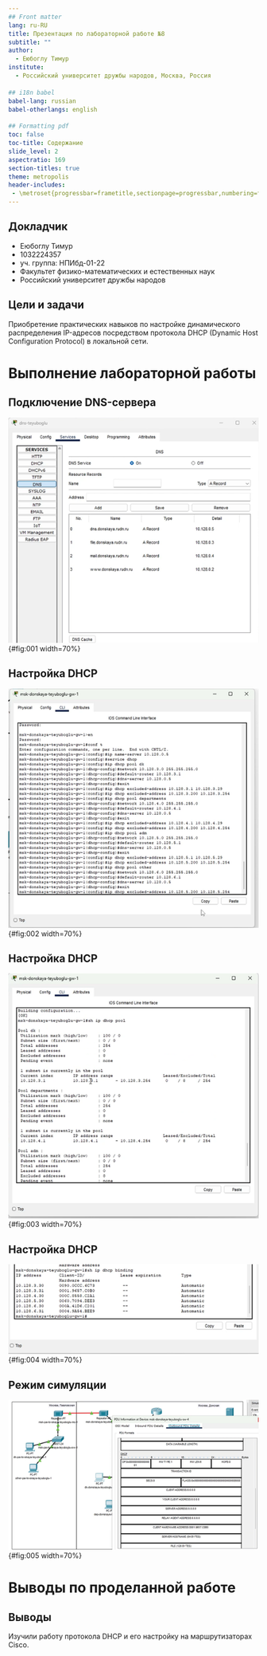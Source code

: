 ```yaml
---
## Front matter
lang: ru-RU
title: Презентация по лабораторной работе №8
subtitle: ""
author:
  - Еюбоглу Тимур
institute:
  - Российский университет дружбы народов, Москва, Россия

## i18n babel
babel-lang: russian
babel-otherlangs: english

## Formatting pdf
toc: false
toc-title: Содержание
slide_level: 2
aspectratio: 169
section-titles: true
theme: metropolis
header-includes:
 - \metroset{progressbar=frametitle,sectionpage=progressbar,numbering=fraction}
---
```



## Докладчик

  * Еюбоглу Тимур
  * 1032224357
  * уч. группа: НПИбд-01-22
  * Факультет физико-математических и естественных наук
  * Российский университет дружбы народов

## Цели и задачи

Приобретение практических навыков по настройке динамического распределения IP-адресов посредством протокола DHCP (Dynamic Host Configuration Protocol) в локальной сети.

# Выполнение лабораторной работы

## Подключение DNS-сервера

![DNS записи](image/01.png){#fig:001 width=70%}

## Настройка DHCP

![Создание пулов адресов](image/02.png){#fig:002 width=70%}

## Настройка DHCP

![Просмотр пулов](image/03.png){#fig:003 width=70%}

## Настройка DHCP

![Просмотр аренды адресов](image/04.png){#fig:004 width=70%}

## Режим симуляции

![Пакет DHCP в режиме симуляции](image/05.png){#fig:005 width=70%}

# Выводы по проделанной работе

## Выводы

Изучили работу протокола DHCP и его настройку на маршрутизаторах Cisco.




